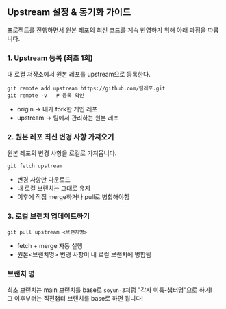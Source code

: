 ## Upstream 설정 & 동기화 가이드

프로젝트를 진행하면서 원본 레포의 최신 코드를 계속 반영하기 위해 아래 과정을 따릅니다. 

### 1. Upstream 등록 (최초 1회)
내 로컬 저장소에서 원본 레포를 upstream으로 등록한다.
```
git remote add upstream https://github.com/팀레포.git
git remote -v   # 등록 확인
```
- origin -> 내가 fork한 개인 레포
- upstream -> 팀에서 관리하는 원본 레포

### 2. 원본 레포 최신 변경 사항 가져오기
원본 레포의 변경 사항을 로컬로 가져옵니다.
```
git fetch upstream
```
- 변경 사항만 다운로드
- 내 로컬 브랜치는 그대로 유지
- 이후에 직접 merge하거나 pull로 병합해야함

### 3. 로컬 브랜치 업데이트하기
```
git pull upstream <브랜치명>
```
- fetch + merge 자동 실행
- 원본<브랜치명> 변경 사항이 내 로컬 브랜치에 병합됨

### 브랜치 명
최초 브랜치는 main 브랜치를 base로 `soyun-3`처럼 "각자 이름-챕터명"으로 하기!<br>
그 이후부터는 직전챕터 브랜치를 base로 하면 됩니다!

